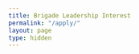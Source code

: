 ```yaml
---
title: Brigade Leadership Interest
permalink: "/apply/"
layout: page
type: hidden
---
```

<section>
<div data-paperform-id="devteammember"></div><script>(function() {var script = document.createElement('script'); script.src = "https://paperform.co/__embed"; document.body.appendChild(script); })()</script>
</section>
   